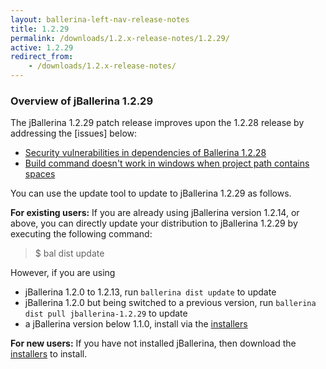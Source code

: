 ```yaml
---
layout: ballerina-left-nav-release-notes
title: 1.2.29
permalink: /downloads/1.2.x-release-notes/1.2.29/
active: 1.2.29
redirect_from:
    - /downloads/1.2.x-release-notes/
---
```


### Overview of jBallerina 1.2.29

The jBallerina 1.2.29 patch release improves upon the 1.2.28 release by addressing the [issues] below:
- [Security vulnerabilities in dependencies of Ballerina 1.2.28](https://github.com/wso2-enterprise/internal-support-ballerina/issues/74)
- [Build command doesn't work in windows when project path contains spaces](https://github.com/ballerina-platform/ballerina-lang/issues/35915)

You can use the update tool to update to jBallerina 1.2.29 as follows.

**For existing users:**
If you are already using jBallerina version 1.2.14, or above, you can directly update your distribution to jBallerina 1.2.29 by executing the following command:

> $ bal dist update

However, if you are using

- jBallerina 1.2.0 to 1.2.13, run `ballerina dist update` to update
- jBallerina 1.2.0 but being switched to a previous version, run `ballerina dist pull jballerina-1.2.29` to update
- a jBallerina version below 1.1.0, install via the [installers](https://ballerina.io/downloads/)

**For new users:**
If you have not installed jBallerina, then download the [installers](https://ballerina.io/downloads/) to install.

<style>.cGitButtonContainer, .cBallerinaTocContainer {display:none;}</style>



